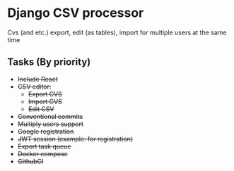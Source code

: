 # Django CSV processor
Cvs (and etc.) export, edit (as tables), import for multiple users at the same time

## Tasks (By priority)
* ~~Include React~~
* ~~CSV editor:~~
    * ~~Export CVS~~
    * ~~Import CVS~~
    * ~~Edit CSV~~
* ~~Conventional commits~~
* ~~Multiply users support~~
* ~~Google registration~~
* ~~JWT session (example: for registration)~~
* ~~Export task queue~~
* ~~Docker compose~~
* ~~GithubCI~~
